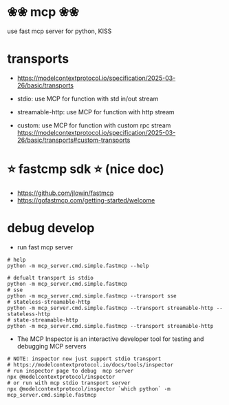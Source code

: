 # ❀❀ mcp ❀❀
use fast mcp server for python, KISS

# transports
- https://modelcontextprotocol.io/specification/2025-03-26/basic/transports

- stdio: use MCP for function with std in/out stream
- streamable-http: use MCP for function with http stream
- custom: use MCP for function with custom rpc stream https://modelcontextprotocol.io/specification/2025-03-26/basic/transports#custom-transports

# ⭐️ fastcmp sdk ⭐️ (nice doc)
- https://github.com/jlowin/fastmcp
- https://gofastmcp.com/getting-started/welcome


# debug develop
- run fast mcp server
```shell
# help
python -m mcp_server.cmd.simple.fastmcp --help

# defualt transport is stdio
python -m mcp_server.cmd.simple.fastmcp
# sse
python -m mcp_server.cmd.simple.fastmcp --transport sse
# stateless-streamable-http
python -m mcp_server.cmd.simple.fastmcp --transport streamable-http --stateless-http
# state-streamable-http
python -m mcp_server.cmd.simple.fastmcp --transport streamable-http
```
- The MCP Inspector is an interactive developer tool for testing and debugging MCP servers
```shell
# NOTE: inspector now just support stdio transport
# https://modelcontextprotocol.io/docs/tools/inspector
# run inspector page to debug  mcp server
npx @modelcontextprotocol/inspector
# or run with mcp stdio transport server
npx @modelcontextprotocol/inspector `which python` -m mcp_server.cmd.simple.fastmcp
```